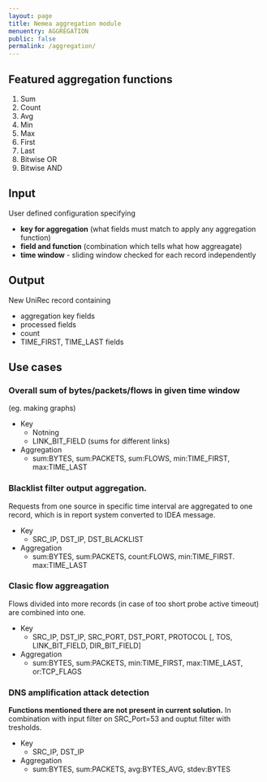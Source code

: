 ```yaml
---
layout: page
title: Nemea aggregation module
menuentry: AGGREGATION
public: false
permalink: /aggregation/
---
```


## Featured aggregation functions
1. Sum 
2. Count 
3. Avg 
4. Min
5. Max
6. First
7. Last 
8. Bitwise OR
9. Bitwise AND

## Input
User defined configuration specifying
*  **key for aggregation** (what fields must match to apply any aggregation function)
*  **field and function** (combination which tells what how aggreagate)
*  **time window** - sliding window checked for each record independently

## Output
New UniRec record containing
* aggregation key fields
* processed fields
* count
* TIME_FIRST, TIME_LAST fields
  
## Use cases

### Overall sum of bytes/packets/flows in given time window
(eg. making graphs)
* Key
  * Notning
  * LINK_BIT_FIELD (sums for different links)
* Aggregation
  * sum:BYTES, sum:PACKETS, sum:FLOWS, min:TIME_FIRST, max:TIME_LAST

### Blacklist filter output aggregation.

Requests from one source in specific time interval are aggregated to one record, which is in report system converted to IDEA message.
* Key
  * SRC_IP, DST_IP, DST_BLACKLIST
* Aggregation
  * sum:BYTES, sum:PACKETS, count:FLOWS, min:TIME_FIRST. max:TIME_LAST

### Clasic flow aggreagation

Flows divided into more records (in case of too short probe active timeout) are combined into one.
* Key
  * SRC_IP, DST_IP, SRC_PORT, DST_PORT, PROTOCOL [, TOS, LINK_BIT_FIELD, DIR_BIT_FIELD]
* Aggregation
  * sum:BYTES, sum:PACKETS, min:TIME_FIRST, max:TIME_LAST, or:TCP_FLAGS

### DNS amplification attack detection 

**Functions mentioned there are not present in current solution.** In combination with input filter on SRC_Port=53 and ouptut filter with tresholds.
* Key
  * SRC_IP, DST_IP
* Aggregation
  * sum:BYTES, sum:PACKETS, avg:BYTES_AVG, stdev:BYTES